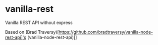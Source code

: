 # vanilla-rest
 Vanilla REST API without express

Based on (Brad Traversy)[https://github.com/bradtraversy/vanilla-node-rest-api]'s (vanilla-node-rest-api)[]
